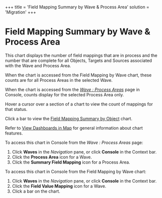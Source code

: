 +++
title = 'Field Mapping Summary by Wave & Process Area'
solution = 'Migration'
+++

# Field Mapping Summary by Wave & Process Area

This chart displays the number of field mappings that are in process and
the number that are complete for all Objects, Targets and Sources
associated with the Wave and Process Area.

When the chart is accessed from the Field Mapping by Wave chart, these
counts are for all Process Areas in the selected Wave.

When the chart is accessed from the
<span style="font-style: italic;">[Wave : Process
Areas](../../Console/Page_Desc/Wave_Process_Areas.htm)</span> page in
Console, counts display for the selected Process Area only.

Hover a cursor over a section of a chart to view the count of mappings
for that status.

Click a bar to view the [Field Mapping Summary by
Object](Field_Mapping_Summary_by_Object.htm) chart.

Refer to [View Dashboards in Map](View_Dashboards_in_Map.htm) for
general information about chart features.

To access this chart in Console from the
<span style="font-style: italic;">Wave : Process Areas</span> page:

1.  Click <span style="font-weight: bold;">Waves</span> in the
    <span style="font-style: italic;">Navigation</span> pane, or click
    <span style="font-weight: bold;">Console</span> in the Context bar.
2.  Click the <span style="font-weight: bold;">Process Area</span> icon
    for a Wave.
3.  Click the <span style="font-weight: bold;">Summary Field
    Mapping</span> icon for a Process Area.

To access this chart in Console from the Field Mapping by Wave chart:

1.  Click <span style="font-weight: bold;">Waves</span> in the
    <span style="font-style: italic;">Navigation</span> pane, or click
    <span style="font-weight: bold;">Console</span> in the Context bar.
2.  Click the <span style="font-weight: bold;">Field Value
    Mapping</span> icon for a Wave.
3.  Click a bar on the chart.
